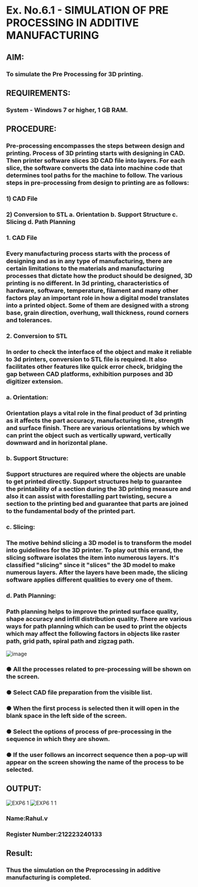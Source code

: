 # Ex. No.6.1  - SIMULATION OF PRE PROCESSING IN ADDITIVE MANUFACTURING
 
## AIM:
### To simulate the Pre Processing for 3D printing.

## REQUIREMENTS:
### System - Windows 7 or higher, 1 GB RAM.

## PROCEDURE:
### Pre-processing encompasses the steps between design and printing. Process of 3D printing starts with designing in CAD. Then printer software slices 3D CAD file into layers. For each slice, the software converts the data into machine code that determines tool paths for the machine to follow. The various steps in pre-processing from design to printing are as follows:

### 1)	CAD File
### 2)	Conversion to STL a. Orientation b. Support Structure c. Slicing d. Path Planning

### 1. CAD File
### Every manufacturing process starts with the process of designing and as in any type of manufacturing, there are certain limitations to the materials and manufacturing processes that dictate how the product should be designed, 3D printing is no different. In 3d printing, characteristics of hardware, software, temperature, filament and many other factors play an important role in how a digital model translates into a printed object. Some of them are designed with a strong base, grain direction, overhung, wall thickness, round corners and tolerances.

### 2. Conversion to STL
### In order to check the interface of the object and make it reliable to 3d printers, conversion to STL file is required. It also facilitates other features like quick error check, bridging the gap between CAD platforms, exhibition purposes and 3D digitizer extension.

### a. Orientation:
### Orientation plays a vital role in the final product of 3d printing as it affects the part accuracy, manufacturing time, strength and surface finish. There are various orientations by which we can print the object such as vertically upward, vertically downward and in horizontal plane.

### b. Support Structure:
### Support structures are required where the objects are unable to get printed directly. Support structures help to guarantee the printability of a section during the 3D printing measure and also it can assist with forestalling part twisting, secure a section to the printing bed and guarantee that parts are joined to the fundamental body of the printed part.

### c. Slicing:
### The motive behind slicing a 3D model is to transform the model into guidelines for the 3D printer. To play out this errand, the slicing software isolates the item into numerous layers. It's classified "slicing" since it "slices" the 3D model to make numerous layers. After the layers have been made, the slicing software applies different qualities to every one of them.

### d. Path Planning:
### Path planning helps to improve the printed surface quality, shape accuracy and infill distribution quality. There are various ways for path planning which can be used to print the objects which may affect the following factors in objects like raster path, grid path, spiral path and zigzag path.

![image](https://github.com/Sellakumar1987/Ex.-No.-7---SIMULATION-OF-PRE--PROCESSING-IN-ADDITIVE-MANUFACTURING/assets/113594316/baef8515-67d7-4c96-accc-4ee88035c9e7)

### ●	All the processes related to pre-processing will be shown on the screen.
### ●	Select CAD file preparation from the visible list.
### ●	When the first process is selected then it will open in the blank space in the left side of the screen.
### ●	Select the options of process of pre-processing in the sequence in which they are shown.
### ●	If the user follows an incorrect sequence then a pop-up will appear on the screen showing the name of the process to be selected.

## OUTPUT:
![EXP6 1](https://github.com/priyadharshini225/Ex.-No.-7---SIMULATION-OF-PRE--PROCESSING-IN-ADDITIVE-MANUFACTURING/assets/138849213/1dc2d0c3-49fd-4cf2-a320-4c40b6d438d6)
![EXP6 1 1](https://github.com/priyadharshini225/Ex.-No.-7---SIMULATION-OF-PRE--PROCESSING-IN-ADDITIVE-MANUFACTURING/assets/138849213/1e01a938-5da7-4fd3-8379-340a76d1deec)


### Name:Rahul.v
### Register Number:212223240133

## Result: 
### Thus the simulation on the Preprocessing in additive manufacturing is completed.
